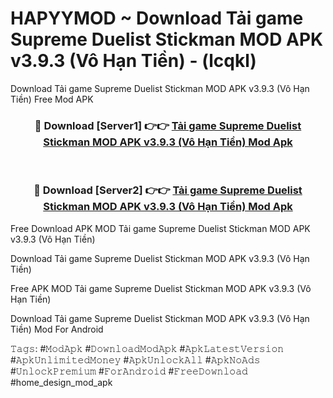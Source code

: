 # HAPYYMOD ~ Download Tải game Supreme Duelist Stickman MOD APK v3.9.3 (Vô Hạn Tiền) - (lcqkl)
Download Tải game Supreme Duelist Stickman MOD APK v3.9.3 (Vô Hạn Tiền) Free Mod APK

<div align="center">
<h3>🔴 Download [Server1] 👉👉 <a href="https://apk-comot.site?title=Tải_game_Supreme_Duelist_Stickman_MOD_APK_v3.9.3_(Vô_Hạn_Tiền)">Tải game Supreme Duelist Stickman MOD APK v3.9.3 (Vô Hạn Tiền) Mod Apk</a></h3><br>

<h3>🔴 Download [Server2] 👉👉 <a href="https://apk-comot.site?title=Tải_game_Supreme_Duelist_Stickman_MOD_APK_v3.9.3_(Vô_Hạn_Tiền)">Tải game Supreme Duelist Stickman MOD APK v3.9.3 (Vô Hạn Tiền) Mod Apk</a></h3>
</div>


Free Download APK MOD Tải game Supreme Duelist Stickman MOD APK v3.9.3 (Vô Hạn Tiền)

Download Tải game Supreme Duelist Stickman MOD APK v3.9.3 (Vô Hạn Tiền) 

Free APK MOD Tải game Supreme Duelist Stickman MOD APK v3.9.3 (Vô Hạn Tiền) 

Download Tải game Supreme Duelist Stickman MOD APK v3.9.3 (Vô Hạn Tiền) Mod For Android

𝚃𝚊𝚐𝚜: #𝙼𝚘𝚍𝙰𝚙𝚔 #𝙳𝚘𝚠𝚗𝚕𝚘𝚊𝚍𝙼𝚘𝚍𝙰𝚙𝚔 #𝙰𝚙𝚔𝙻𝚊𝚝𝚎𝚜𝚝𝚅𝚎𝚛𝚜𝚒𝚘𝚗 #𝙰𝚙𝚔𝚄𝚗𝚕𝚒𝚖𝚒𝚝𝚎𝚍𝙼𝚘𝚗𝚎𝚢 #𝙰𝚙𝚔𝚄𝚗𝚕𝚘𝚌𝚔𝙰𝚕𝚕 #𝙰𝚙𝚔𝙽𝚘𝙰𝚍𝚜 #𝚄𝚗𝚕𝚘𝚌𝚔𝙿𝚛𝚎𝚖𝚒𝚞𝚖 #𝙵𝚘𝚛𝙰𝚗𝚍𝚛𝚘𝚒𝚍 #𝙵𝚛𝚎𝚎𝙳𝚘𝚠𝚗𝚕𝚘𝚊𝚍 #home_design_mod_apk
